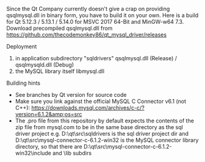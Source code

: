 Since the Qt Company currently doesn't give a crap on providing qsqlmysql.dll in binary form, you have to build it on your own. Here is a build for Qt 5.12.3 / 5.13.1 / 5.14.0 for MSVC 2017 64-Bit and MinGW-w64 7.3. Download precompiled qsqlmysql.dll from https://github.com/thecodemonkey86/qt_mysql_driver/releases

Deployment

1) in application subdirectory "sqldrivers" qsqlmysql.dll (Release) / qsqlmysqld.dll (Debug)
2) the MySQL library itself libmysql.dll

 
Building hints
- See branches by Qt version for source code
- Make sure you link against the official MySQL C Connector v6.1 (not C++): https://downloads.mysql.com/archives/c-c/?version=6.1.2&amp;os=src
- The .pro file from this repository by default expects the contents of the zip file from mysql.com to be in the same base directory as the sql driver project
	e.g. D:\qt\src\sqldrivers is the sql driver project dir and D:\qt\src\mysql-connector-c-6.1.2-win32 is the MySQL connector library directory, so that there are D:\qt\src\mysql-connector-c-6.1.2-win32\include and \lib subdirs
